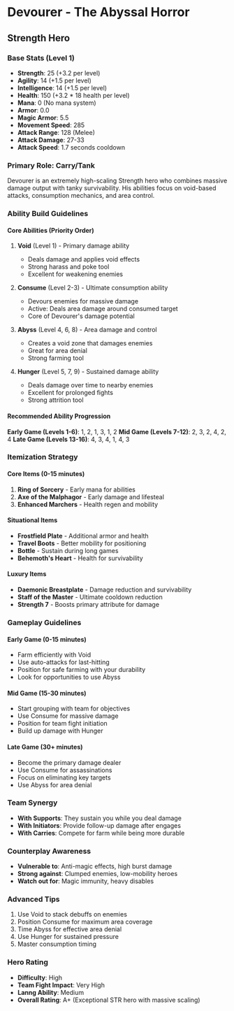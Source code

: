 # Devourer - The Abyssal Horror
## Strength Hero

### Base Stats (Level 1)
- **Strength**: 25 (+3.2 per level)
- **Agility**: 14 (+1.5 per level)
- **Intelligence**: 14 (+1.5 per level)
- **Health**: 150 (+3.2 * 18 health per level)
- **Mana**: 0 (No mana system)
- **Armor**: 0.0
- **Magic Armor**: 5.5
- **Movement Speed**: 285
- **Attack Range**: 128 (Melee)
- **Attack Damage**: 27-33
- **Attack Speed**: 1.7 seconds cooldown

### Primary Role: Carry/Tank
Devourer is an extremely high-scaling Strength hero who combines massive damage output with tanky survivability. His abilities focus on void-based attacks, consumption mechanics, and area control.

### Ability Build Guidelines

#### Core Abilities (Priority Order)
1. **Void** (Level 1) - Primary damage ability
   - Deals damage and applies void effects
   - Strong harass and poke tool
   - Excellent for weakening enemies

2. **Consume** (Level 2-3) - Ultimate consumption ability
   - Devours enemies for massive damage
   - Active: Deals area damage around consumed target
   - Core of Devourer's damage potential

3. **Abyss** (Level 4, 6, 8) - Area damage and control
   - Creates a void zone that damages enemies
   - Great for area denial
   - Strong farming tool

4. **Hunger** (Level 5, 7, 9) - Sustained damage ability
   - Deals damage over time to nearby enemies
   - Excellent for prolonged fights
   - Strong attrition tool

#### Recommended Ability Progression
**Early Game (Levels 1-6)**: 1, 2, 1, 3, 1, 2
**Mid Game (Levels 7-12)**: 2, 3, 2, 4, 2, 4
**Late Game (Levels 13-16)**: 4, 3, 4, 1, 4, 3

### Itemization Strategy

#### Core Items (0-15 minutes)
1. **Ring of Sorcery** - Early mana for abilities
2. **Axe of the Malphagor** - Early damage and lifesteal
3. **Enhanced Marchers** - Health regen and mobility

#### Situational Items
- **Frostfield Plate** - Additional armor and health
- **Travel Boots** - Better mobility for positioning
- **Bottle** - Sustain during long games
- **Behemoth's Heart** - Health for survivability

#### Luxury Items
- **Daemonic Breastplate** - Damage reduction and survivability
- **Staff of the Master** - Ultimate cooldown reduction
- **Strength 7** - Boosts primary attribute for damage

### Gameplay Guidelines

#### Early Game (0-15 minutes)
- Farm efficiently with Void
- Use auto-attacks for last-hitting
- Position for safe farming with your durability
- Look for opportunities to use Abyss

#### Mid Game (15-30 minutes)
- Start grouping with team for objectives
- Use Consume for massive damage
- Position for team fight initiation
- Build up damage with Hunger

#### Late Game (30+ minutes)
- Become the primary damage dealer
- Use Consume for assassinations
- Focus on eliminating key targets
- Use Abyss for area denial

### Team Synergy
- **With Supports**: They sustain you while you deal damage
- **With Initiators**: Provide follow-up damage after engages
- **With Carries**: Compete for farm while being more durable

### Counterplay Awareness
- **Vulnerable to**: Anti-magic effects, high burst damage
- **Strong against**: Clumped enemies, low-mobility heroes
- **Watch out for**: Magic immunity, heavy disables

### Advanced Tips
1. Use Void to stack debuffs on enemies
2. Position Consume for maximum area coverage
3. Time Abyss for effective area denial
4. Use Hunger for sustained pressure
5. Master consumption timing

### Hero Rating
- **Difficulty**: High
- **Team Fight Impact**: Very High
- **Lanng Ability**: Medium
- **Overall Rating**: A+ (Exceptional STR hero with massive scaling)

